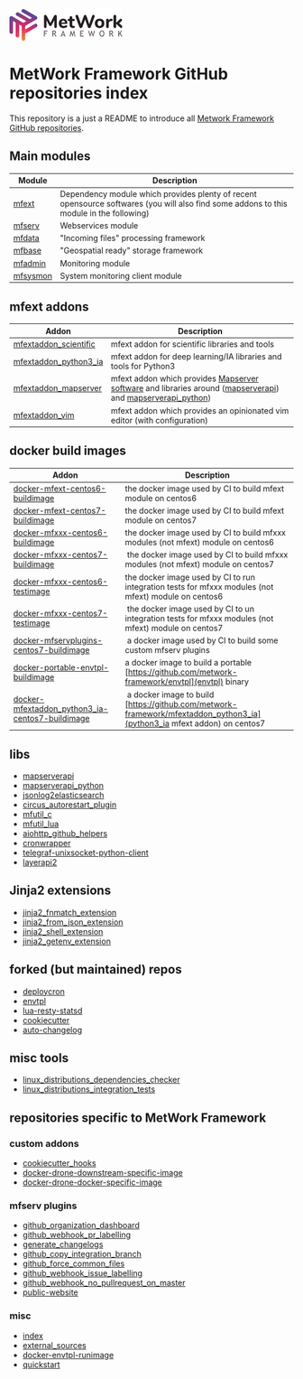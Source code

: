 [![logo](https://raw.githubusercontent.com/metwork-framework/resources/master/logos/metwork-white-logo-small.png)](http://www.metwork-framework.org)

# MetWork Framework GitHub repositories index

This repository is a just a README to introduce all [Metwork Framework GitHub repositories](https://github.com/metwork-framework).

## Main modules

| Module | Description |
| --- | --- |
| [mfext](https://github.com/metwork-framework/mfext) | Dependency module which provides plenty of recent opensource softwares (you will also find some addons to this module in the following) |
| [mfserv](https://github.com/metwork-framework/mfserv) | Webservices module |
| [mfdata](https://github.com/metwork-framework/mfdata) | "Incoming files" processing framework |
| [mfbase](https://github.com/metwork-framework/mfbase) | "Geospatial ready" storage framework |
| [mfadmin](https://github.com/metwork-framework/mfadmin) | Monitoring module |
| [mfsysmon](https://github.com/metwork-framework/mfsysmon) | System monitoring client module |

## mfext addons

| Addon | Description |
| --- | --- |
| [mfextaddon_scientific](https://github.com/metwork-framework/mfextaddon_scientific) | mfext addon for scientific libraries and tools |
| [mfextaddon_python3_ia](https://github.com/metwork-framework/mfextaddon_python3_ia) | mfext addon for deep learning/IA libraries and tools for Python3 |
| [mfextaddon_mapserver](https://github.com/metwork-framework/mfextaddon_mapserver) | mfext addon which provides [Mapserver software](https://mapserver.org) and libraries around ([mapserverapi](https://github.com/metwork-framework/mapserverapi)) and [mapserverapi_python](https://github.com/metwork-framework/mapserverapi_python)) |
| [mfextaddon_vim](https://github.com/metwork-framework/mfextaddon_vim) | mfext addon which provides an opinionated vim editor (with configuration) |

## docker build images

| Addon | Description |
| --- | --- |
| [docker-mfext-centos6-buildimage](https://github.com/metwork-framework/docker-mfext-centos6-buildimage) | the docker image used by CI to build mfext module on centos6 |
| [docker-mfext-centos7-buildimage](https://github.com/metwork-framework/docker-mfext-centos7-buildimage) | the docker image used by CI to build mfext module on centos7 |
| [docker-mfxxx-centos6-buildimage](https://github.com/metwork-framework/docker-mfxxx-centos6-buildimage) | the docker image used by CI to build mfxxx modules (not mfext) module on centos6 |
| [docker-mfxxx-centos7-buildimage](https://github.com/metwork-framework/docker-mfxxx-centos7-buildimage) | the docker image used by CI to build mfxxx modules (not mfext) module on centos7 |
| [docker-mfxxx-centos6-testimage](https://github.com/metwork-framework/docker-mfxxx-centos6-testimage) | the docker image used by CI to run integration tests for mfxxx modules (not mfext) module on centos6 |
| [docker-mfxxx-centos7-testimage](https://github.com/metwork-framework/docker-mfxxx-centos7-testimage) | the docker image used by CI to un integration tests for mfxxx modules (not mfext) module on centos7 |
| [docker-mfservplugins-centos7-buildimage](https://github.com/metwork-framework/docker-mfservplugins-centos7-buildimage) | a docker image used by CI to build some custom mfserv plugins |
| [docker-portable-envtpl-buildimage](https://github.com/metwork-framework/docker-portable-envtpl-buildimage) | a docker image to build a portable [https://github.com/metwork-framework/envtpl](envtpl) binary |
| [docker-mfextaddon_python3_ia-centos7-buildimage](https://github.com/metwork-framework/docker-mfextaddon_python3_ia-centos7-buildimage) | a docker image to build [https://github.com/metwork-framework/mfextaddon_python3_ia](python3_ia mfext addon) on centos7 |

## libs

- [mapserverapi](https://github.com/metwork-framework/mapserverapi)
- [mapserverapi_python](https://github.com/metwork-framework/mapserverapi_python)
- [jsonlog2elasticsearch](https://github.com/metwork-framework/jsonlog2elasticsearch)
- [circus_autorestart_plugin](https://github.com/metwork-framework/circus_autorestart_plugin)
- [mfutil_c](https://github.com/metwork-framework/mfutil_c)
- [mfutil_lua](https://github.com/metwork-framework/mfutil_lua)
- [aiohttp_github_helpers](https://github.com/metwork-framework/aiohttp_github_helpers)
- [cronwrapper](https://github.com/metwork-framework/cronwrapper)
- [telegraf-unixsocket-python-client](https://github.com/metwork-framework/telegraf-unixsocket-python-client)
- [layerapi2](https://github.com/metwork-framework/layerapi2)

## Jinja2 extensions

- [jinja2_fnmatch_extension](https://github.com/metwork-framework/jinja2_fnmatch_extension)
- [jinja2_from_json_extension](https://github.com/metwork-framework/jinja2_from_json_extension)
- [jinja2_shell_extension](https://github.com/metwork-framework/jinja2_shell_extension)
- [jinja2_getenv_extension](https://github.com/metwork-framework/jinja2_getenv_extension)

## forked (but maintained) repos

- [deploycron](https://github.com/metwork-framework/deploycron)
- [envtpl](https://github.com/metwork-framework/envtpl)
- [lua-resty-statsd](https://github.com/metwork-framework/lua-resty-statsd)
- [cookiecutter](https://github.com/metwork-framework/cookiecutter)
- [auto-changelog](https://github.com/metwork-framework/auto-changelog)

## misc tools

- [linux_distributions_dependencies_checker](https://github.com/metwork-framework/linux_distributions_dependencies_checker)
- [linux_distributions_integration_tests](https://github.com/metwork-framework/linux_distributions_integration_tests)

## repositories specific to MetWork Framework

### custom addons

- [cookiecutter_hooks](https://github.com/metwork-framework/cookiecutter_hooks)
- [docker-drone-downstream-specific-image](https://github.com/metwork-framework/docker-drone-downstream-specific-image)
- [docker-drone-docker-specific-image](https://github.com/metwork-framework/docker-drone-docker-specific-image)

### mfserv plugins

- [github_organization_dashboard](https://github.com/metwork-framework/github_organization_dashboard)
- [github_webhook_pr_labelling](https://github.com/metwork-framework/github_webhook_pr_labelling)
- [generate_changelogs](https://github.com/metwork-framework/generate_changelogs)
- [github_copy_integration_branch](https://github.com/metwork-framework/github_copy_integration_branch)
- [github_force_common_files](https://github.com/metwork-framework/github_force_common_files)
- [github_webhook_issue_labelling](https://github.com/metwork-framework/github_webhook_issue_labelling)
- [github_webhook_no_pullrequest_on_master](https://github.com/metwork-framework/github_webhook_no_pullrequest_on_master)
- [public-website](https://github.com/metwork-framework/public-website)

### misc

- [index](https://github.com/metwork-framework/index)
- [external_sources](https://github.com/metwork-framework/external_sources)
- [docker-envtpl-runimage](https://github.com/metwork-framework/docker-envtpl-runimage)
- [quickstart](https://github.com/metwork-framework/quickstart) 

